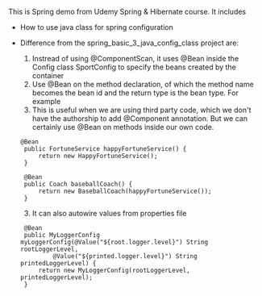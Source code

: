 This is Spring demo from Udemy Spring & Hibernate course. It includes 
- How to use java class for spring configuration  
- Difference from the spring_basic_3_java_config_class project are:
   1. Instread of using @ComponentScan, it uses @Bean inside the Config class SportConfig to specify the beans created by the container
   2. Use @Bean on the method declaration, of which the method name becomes the bean id and the return type is the bean type. For example
   3. This is useful when we are using third party code, which we don't have the authorship to add @Component annotation. But we can certainly use @Bean on methods inside our own code.

   ```
   @Bean
	public FortuneService happyFortuneService() {
		return new HappyFortuneService();
	}

	@Bean
	public Coach baseballCoach() {
		return new BaseballCoach(happyFortuneService());
	}
   ```

   3. It can also autowire values from properties file
   
   ```
	@Bean
	public MyLoggerConfig myLoggerConfig(@Value("${root.logger.level}") String rootLoggerLevel,
			@Value("${printed.logger.level}") String printedLoggerLevel) {
		return new MyLoggerConfig(rootLoggerLevel, printedLoggerLevel);
	}
   ```
